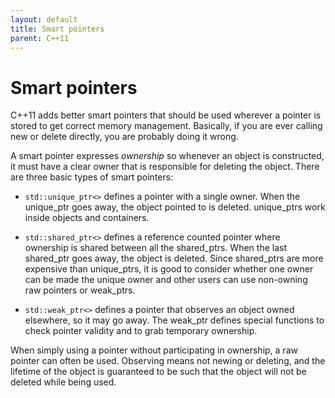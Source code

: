 ```yaml
---
layout: default
title: Smart pointers
parent: C++11
---
```

# Smart pointers

C++11 adds better smart pointers that should be used wherever a pointer is stored
	to get correct memory management.
	Basically, if you are ever calling new or delete directly, you are probably doing it wrong. 

A smart pointer expresses *ownership* so whenever an object is constructed,
	it must have a clear owner that is responsible for deleting the object.
	There are three basic types of smart pointers:

* `std::unique_ptr<>` defines a pointer with a single owner.
	When the unique_ptr goes away, the object pointed to is deleted.
	unique_ptrs work inside objects and containers.  

* `std::shared_ptr<>` defines a reference counted pointer where ownership is shared
	between all the shared_ptrs.
	When the last shared_ptr goes away, the object is deleted.
	Since shared_ptrs are more expensive than unique_ptrs,
	it is good to consider whether one owner can be made the unique owner
	and other users can use non-owning raw pointers or weak_ptrs.

* `std::weak_ptr<>` defines a pointer that observes an object owned elsewhere,
	so it may go away.
	The weak_ptr defines special functions to check pointer validity
	and to grab temporary ownership.  

When simply using a pointer without participating in ownership,
	a raw pointer can often be used. Observing means not newing or deleting,
	and the lifetime of the object is guaranteed to be such that the object
	will not be deleted while being used. 
	
